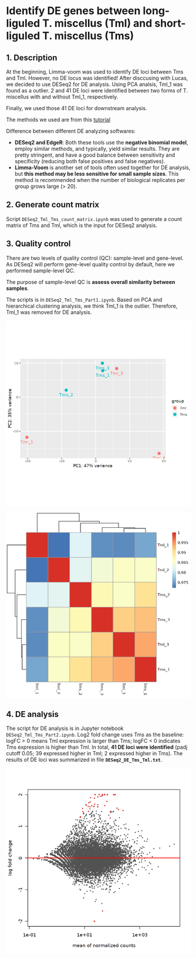 # Identify DE genes between long-liguled T. miscellus (Tml) and short-liguled T. miscellus (Tms)

## 1. Description
At the beginning, Limma-voom was used to identify DE loci between Tms and Tml. However, no DE locus was identified! After disccusing with Lucas, we decided to use DESeq2 for DE analysis. Using PCA analsis, Tml_1 was found as a outlier. 2 and 41 DE loci were identified between two forms of T. miscellus with and without Tml_1, respectively.

Finally, we used those 41 DE loci for downstream analysis.

The methods we used are from this [tutorial](https://github.com/hbctraining/DGE_workshop/tree/master/lessons)

Difference between different DE analyzing softwares:
  - __DESeq2 and EdgeR__: Both these tools use the **negative binomial model**, employ similar methods, and typically, yield similar results. They are pretty stringent, and have a good balance between sensitivity and specificity (reducing both false positives and false negatives).
  - __Limma-Voom__ is another set of tools often used together for DE analysis, but **this method may be less sensitive for small sample sizes**. This method is recommended when the number of biological replicates per group grows large (> 20).

## 2. Generate count matrix
Script `DESeq2_Tml_Tms_count_matrix.ipynb` was used to generate a count matrix of Tms and Tml, which is the input for DESeq2 analysis.

## 3. Quality control
There are two levels of quality control (QC): sample-level and gene-level. As DESeq2 will perform gene-level quality control by default, here we performed sample-level QC.

The purpose of sample-level QC is **assess overall similarity between samples**.

The scripts is in `DESeq2_Tml_Tms_Part1.ipynb`. Based on PCA and hierarchical clustering analysis, we think Tml_1 is the outlier. Therefore, Tml_1 was removed for DE analysis.

![PCA analysis](https://github.com/GatorShan/Tragopogon-Inflorescence-RNA-seq-Analysis/blob/master/Differential_expression_analysis/DE_Tms_Tml/Images/Tms_Tml_PCA_DESeq2.png?raw=true)

![Hierarchical clustering](https://github.com/GatorShan/Tragopogon-Inflorescence-RNA-seq-Analysis/blob/master/Differential_expression_analysis/DE_Tms_Tml/Images/Tms_Tml_correlation_DESeq2.png?raw=true)

## 4. DE analysis
The script for DE analysis is in Jupyter notebook `DESeq2_Tml_Tms_Part2.ipynb`. Log2 fold change uses Tms as the baseline: logFC > 0 means Tml expression is larger than Tms; logFC < 0 indicates Tms expression is higher than Tml. In total, **41 DE loci were identified** (padj cutoff 0.05; 39 expressed higher in Tml; 2 expressed higher in Tms). The results of DE loci was summarized in file **`DESeq2_DE_Tms_Tml.txt`**.

![MA plot](https://github.com/GatorShan/Tragopogon-Inflorescence-RNA-seq-Analysis/blob/master/Differential_expression_analysis/DE_Tms_Tml/Images/Tms_Tml_MAplot.png?raw=true)

